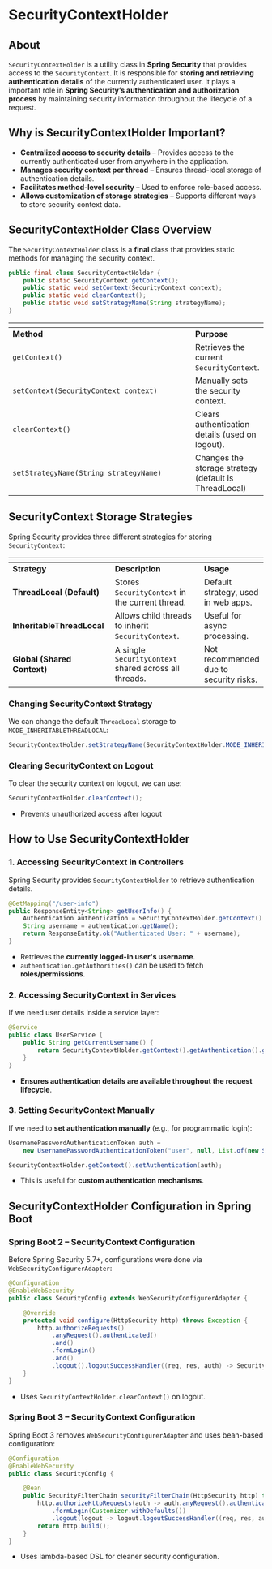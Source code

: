 # SecurityContextHolder

## About

`SecurityContextHolder` is a utility class in **Spring Security** that provides access to the `SecurityContext`. It is responsible for **storing and retrieving authentication details** of the currently authenticated user. It plays a important role in **Spring Security’s authentication and authorization process** by maintaining security information throughout the lifecycle of a request.

## **Why is SecurityContextHolder Important?**

* **Centralized access to security details** – Provides access to the currently authenticated user from anywhere in the application.
* **Manages security context per thread** – Ensures thread-local storage of authentication details.
* **Facilitates method-level security** – Used to enforce role-based access.
* **Allows customization of storage strategies** – Supports different ways to store security context data.

## **SecurityContextHolder Class Overview**

The `SecurityContextHolder` class is a **final** class that provides static methods for managing the security context.

```java
public final class SecurityContextHolder {
    public static SecurityContext getContext();
    public static void setContext(SecurityContext context);
    public static void clearContext();
    public static void setStrategyName(String strategyName);
}
```

<table data-header-hidden data-full-width="true"><thead><tr><th width="371"></th><th></th></tr></thead><tbody><tr><td><strong>Method</strong></td><td><strong>Purpose</strong></td></tr><tr><td><code>getContext()</code></td><td>Retrieves the current <code>SecurityContext</code>.</td></tr><tr><td><code>setContext(SecurityContext context)</code></td><td>Manually sets the security context.</td></tr><tr><td><code>clearContext()</code></td><td>Clears authentication details (used on logout).</td></tr><tr><td><code>setStrategyName(String strategyName)</code></td><td>Changes the storage strategy (default is ThreadLocal)</td></tr></tbody></table>

## **SecurityContext Storage Strategies**

Spring Security provides three different strategies for storing `SecurityContext`:

<table data-header-hidden data-full-width="true"><thead><tr><th width="226"></th><th width="391"></th><th></th></tr></thead><tbody><tr><td><strong>Strategy</strong></td><td><strong>Description</strong></td><td><strong>Usage</strong></td></tr><tr><td><strong>ThreadLocal (Default)</strong></td><td>Stores <code>SecurityContext</code> in the current thread.</td><td>Default strategy, used in web apps.</td></tr><tr><td><strong>InheritableThreadLocal</strong></td><td>Allows child threads to inherit <code>SecurityContext</code>.</td><td>Useful for async processing.</td></tr><tr><td><strong>Global (Shared Context)</strong></td><td>A single <code>SecurityContext</code> shared across all threads.</td><td>Not recommended due to security risks.</td></tr></tbody></table>

### **Changing SecurityContext Strategy**

We can change the default `ThreadLocal` storage to `MODE_INHERITABLETHREADLOCAL`:

```java
SecurityContextHolder.setStrategyName(SecurityContextHolder.MODE_INHERITABLETHREADLOCAL);
```

### Clearing SecurityContext on Logout

To clear the security context on logout, we can use:

```java
SecurityContextHolder.clearContext();
```

* Prevents unauthorized access after logout

## **How to Use SecurityContextHolder**

### **1. Accessing SecurityContext in Controllers**

Spring Security provides `SecurityContextHolder` to retrieve authentication details.

```java
@GetMapping("/user-info")
public ResponseEntity<String> getUserInfo() {
    Authentication authentication = SecurityContextHolder.getContext().getAuthentication();
    String username = authentication.getName();
    return ResponseEntity.ok("Authenticated User: " + username);
}
```

* Retrieves the **currently logged-in user's username**.
* &#x20;`authentication.getAuthorities()` can be used to fetch **roles/permissions**.

### **2. Accessing SecurityContext in Services**

If we need user details inside a service layer:

```java
@Service
public class UserService {
    public String getCurrentUsername() {
        return SecurityContextHolder.getContext().getAuthentication().getName();
    }
}
```

* **Ensures authentication details are available throughout the request lifecycle**.

### **3. Setting SecurityContext Manually**

If we need to **set authentication manually** (e.g., for programmatic login):

```java
UsernamePasswordAuthenticationToken auth =
    new UsernamePasswordAuthenticationToken("user", null, List.of(new SimpleGrantedAuthority("ROLE_USER")));

SecurityContextHolder.getContext().setAuthentication(auth);
```

* This is useful for **custom authentication mechanisms**.

## SecurityContextHolder Configuration **in Spring Boot**

### **Spring Boot 2 – SecurityContext Configuration**

Before Spring Security 5.7+, configurations were done via `WebSecurityConfigurerAdapter`:

```java
@Configuration
@EnableWebSecurity
public class SecurityConfig extends WebSecurityConfigurerAdapter {

    @Override
    protected void configure(HttpSecurity http) throws Exception {
        http.authorizeRequests()
            .anyRequest().authenticated()
            .and()
            .formLogin()
            .and()
            .logout().logoutSuccessHandler((req, res, auth) -> SecurityContextHolder.clearContext());
    }
}
```

* Uses `SecurityContextHolder.clearContext()` on logout.

### **Spring Boot 3 – SecurityContext Configuration**

Spring Boot 3 removes `WebSecurityConfigurerAdapter` and uses bean-based configuration:

```java
@Configuration
@EnableWebSecurity
public class SecurityConfig {

    @Bean
    public SecurityFilterChain securityFilterChain(HttpSecurity http) throws Exception {
        http.authorizeHttpRequests(auth -> auth.anyRequest().authenticated())
            .formLogin(Customizer.withDefaults())
            .logout(logout -> logout.logoutSuccessHandler((req, res, auth) -> SecurityContextHolder.clearContext()));
        return http.build();
    }
}
```

* Uses lambda-based DSL for cleaner security configuration.





